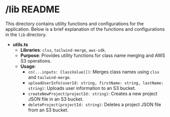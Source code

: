# /lib README

This directory contains utility functions and configurations for the application. Below is a brief explanation of the functions and configurations in the `lib` directory.


- **utils.ts**
  - **Libraries**: `clsx`, `tailwind-merge`, `aws-sdk`.
  - **Purpose**: Provides utility functions for class name merging and AWS S3 operations.
  - **Usage**: 
    - `cn(...inputs: ClassValue[])`: Merges class names using `clsx` and `tailwind-merge`.
    - `uploadUserInfo(userId: string, firstName: string, lastName: string)`: Uploads user information to an S3 bucket.
    - `createNewProject(projectId: string)`: Creates a new project JSON file in an S3 bucket.
    - `deleteProject(projectId: string)`: Deletes a project JSON file from an S3 bucket.
